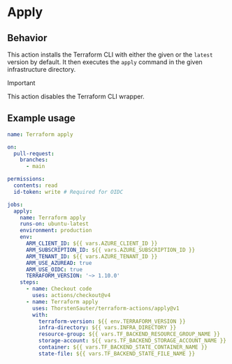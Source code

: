 ﻿# Apply

## Behavior

This action installs the Terraform CLI with either the given or the `latest` version by default. It then executes the
`apply` command in the given infrastructure directory.

> [!IMPORTANT]
> This action disables the Terraform CLI wrapper.

## Example usage

```yaml
name: Terraform apply

on:
  pull-request:
    branches:
      - main

permissions:
  contents: read
  id-token: write # Required for OIDC

jobs:
  apply:
    name: Terraform apply
    runs-on: ubuntu-latest
    environment: production
    env:
      ARM_CLIENT_ID: ${{ vars.AZURE_CLIENT_ID }}
      ARM_SUBSCRIPTION_ID: ${{ vars.AZURE_SUBSCRIPTION_ID }}
      ARM_TENANT_ID: ${{ vars.AZURE_TENANT_ID }}
      ARM_USE_AZUREAD: true
      ARM_USE_OIDC: true
      TERRAFORM_VERSION: '~> 1.10.0'
    steps:
      - name: Checkout code
        uses: actions/checkout@v4
      - name: Terraform apply
        uses: ThorstenSauter/terraform-actions/apply@v1
        with:
          terraform-version: ${{ env.TERRAFORM_VERSION }}
          infra-directory: ${{ vars.INFRA_DIRECTORY }}
          resource-group: ${{ vars.TF_BACKEND_RESOURCE_GROUP_NAME }}
          storage-account: ${{ vars.TF_BACKEND_STORAGE_ACCOUNT_NAME }}
          container: ${{ vars.TF_BACKEND_STATE_CONTAINER_NAME }}
          state-file: ${{ vars.TF_BACKEND_STATE_FILE_NAME }}
```

